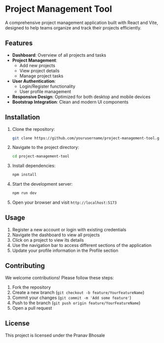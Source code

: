 # Project Management Tool

A comprehensive project management application built with React and Vite, designed to help teams organize and track their projects efficiently.

## Features

- **Dashboard**: Overview of all projects and tasks
- **Project Management**:
  - Add new projects
  - View project details
  - Manage project tasks
- **User Authentication**:
  - Login/Register functionality
  - User profile management
- **Responsive Design**: Optimized for both desktop and mobile devices
- **Bootstrap Integration**: Clean and modern UI components

## Installation

1. Clone the repository:
   ```bash
   git clone https://github.com/yourusername/project-management-tool.git
   ```
2. Navigate to the project directory:
   ```bash
   cd project-management-tool
   ```
3. Install dependencies:
   ```bash
   npm install
   ```
4. Start the development server:
   ```bash
   npm run dev
   ```
5. Open your browser and visit `http://localhost:5173`

## Usage

1. Register a new account or login with existing credentials
2. Navigate the dashboard to view all projects
3. Click on a project to view its details
4. Use the navigation bar to access different sections of the application
5. Update your profile information in the Profile section

## Contributing

We welcome contributions! Please follow these steps:

1. Fork the repository
2. Create a new branch (`git checkout -b feature/YourFeatureName`)
3. Commit your changes (`git commit -m 'Add some feature'`)
4. Push to the branch (`git push origin feature/YourFeatureName`)
5. Open a pull request

## License

This project is licensed under the Pranav Bhosale
